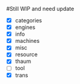 #Still WIP and need update

* [x] categories
* [x] engines
* [x] info
* [x] machines
* [x] misc
* [x] resource
* [x] thaum
* [ ] tool
* [x] trans
